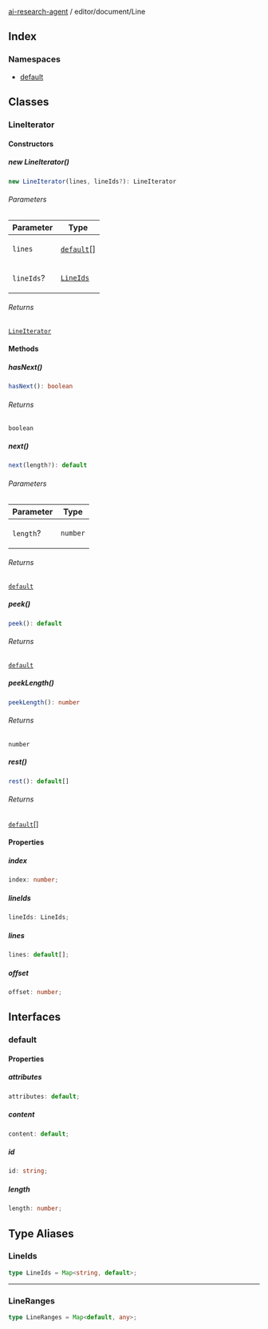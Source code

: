 [ai-research-agent](../../../modules.md) / editor/document/Line

## Index

### Namespaces

- [default](namespaces/default.md)

## Classes

### LineIterator

#### Constructors

##### new LineIterator()

```ts
new LineIterator(lines, lineIds?): LineIterator
```

###### Parameters

<table>
<thead>
<tr>
<th>Parameter</th>
<th>Type</th>
</tr>
</thead>
<tbody>
<tr>
<td>

`lines`

</td>
<td>

[`default`](index.md#default)[]

</td>
</tr>
<tr>
<td>

`lineIds`?

</td>
<td>

[`LineIds`](index.md#lineids-1)

</td>
</tr>
</tbody>
</table>

###### Returns

[`LineIterator`](index.md#lineiterator)

#### Methods

##### hasNext()

```ts
hasNext(): boolean
```

###### Returns

`boolean`

##### next()

```ts
next(length?): default
```

###### Parameters

<table>
<thead>
<tr>
<th>Parameter</th>
<th>Type</th>
</tr>
</thead>
<tbody>
<tr>
<td>

`length`?

</td>
<td>

`number`

</td>
</tr>
</tbody>
</table>

###### Returns

[`default`](index.md#default)

##### peek()

```ts
peek(): default
```

###### Returns

[`default`](index.md#default)

##### peekLength()

```ts
peekLength(): number
```

###### Returns

`number`

##### rest()

```ts
rest(): default[]
```

###### Returns

[`default`](index.md#default)[]

#### Properties

##### index

```ts
index: number;
```

##### lineIds

```ts
lineIds: LineIds;
```

##### lines

```ts
lines: default[];
```

##### offset

```ts
offset: number;
```

## Interfaces

### default

#### Properties

##### attributes

```ts
attributes: default;
```

##### content

```ts
content: default;
```

##### id

```ts
id: string;
```

##### length

```ts
length: number;
```

## Type Aliases

### LineIds

```ts
type LineIds = Map<string, default>;
```

***

### LineRanges

```ts
type LineRanges = Map<default, any>;
```
